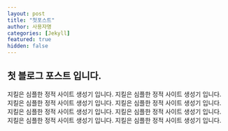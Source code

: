 ```yaml
---
layout: post
title: "첫포스트"
author: 사용자명
categories: [Jekyll]
featured: true
hidden: false
---
```


## 첫 블로그 포스트 입니다.

지킬은 심플한 정적 사이트 생성기 입니다.
지킬은 심플한 정적 사이트 생성기 입니다.
지킬은 심플한 정적 사이트 생성기 입니다.
지킬은 심플한 정적 사이트 생성기 입니다.
지킬은 심플한 정적 사이트 생성기 입니다.
지킬은 심플한 정적 사이트 생성기 입니다.
지킬은 심플한 정적 사이트 생성기 입니다.
지킬은 심플한 정적 사이트 생성기 입니다.
